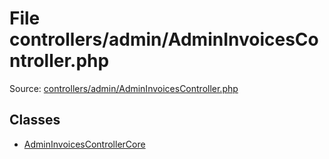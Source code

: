 File controllers/admin/AdminInvoicesController.php
=========
Source: [controllers/admin/AdminInvoicesController.php](https://github.com/PrestaShop/PrestaShop/blob/1.6.1.1/controllers/admin/AdminInvoicesController.php)


Classes
-------

* [AdminInvoicesControllerCore](class.AdminInvoicesControllerCore.md)

